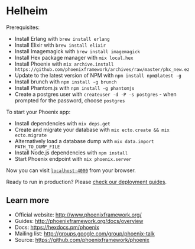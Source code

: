 # Helheim

Prerequisites:

  * Install Erlang with `brew install erlang`
  * Install Elixir with `brew install elixir`
  * Install Imagemagick with `brew install imagemagick`
  * Install Hex package manager with `mix local.hex`
  * Install Phoenix with `mix archive.install https://github.com/phoenixframework/archives/raw/master/phx_new.ez`
  * Update to the latest version of NPM with `npm install npm@latest -g`
  * Install brunch with `npm install -g brunch`
  * Install Phantom.js with `npm install -g phantomjs`
  * Create a postgres user with `createuser -d -P -s postgres` - when prompted for the password, choose `postgres`

To start your Phoenix app:

  * Install dependencies with `mix deps.get`
  * Create and migrate your database with `mix ecto.create && mix ecto.migrate`
  * Alternatively load a database dump with `mix data.import PATH_TO_DUMP_FILE`
  * Install Node.js dependencies with `npm install`
  * Start Phoenix endpoint with `mix phoenix.server`

Now you can visit [`localhost:4000`](http://localhost:4000) from your browser.

Ready to run in production? Please [check our deployment guides](http://www.phoenixframework.org/docs/deployment).

## Learn more

  * Official website: http://www.phoenixframework.org/
  * Guides: http://phoenixframework.org/docs/overview
  * Docs: https://hexdocs.pm/phoenix
  * Mailing list: http://groups.google.com/group/phoenix-talk
  * Source: https://github.com/phoenixframework/phoenix
